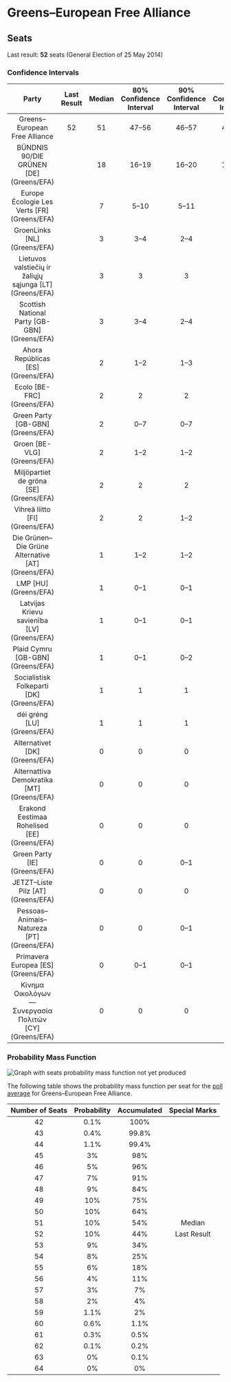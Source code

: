 # Greens–European Free Alliance

## Seats

Last result: **52** seats (General Election of 25 May 2014)

### Confidence Intervals

| Party | Last Result | Median | 80% Confidence Interval | 90% Confidence Interval | 95% Confidence Interval | 99% Confidence Interval |
|:-----:|:-----------:|:------:|:-----------------------:|:-----------------------:|:-----------------------:|:-----------------------:|
| Greens–European Free Alliance | 52 | 51 | 47–56 | 46–57 | 45–58 | 43–60 |
| BÜNDNIS 90/DIE GRÜNEN [DE] (Greens/EFA) | | 18 | 16–19 | 16–20 | 15–20 | 15–21 |
| Europe Écologie Les Verts [FR] (Greens/EFA) | | 7 | 5–10 | 5–11 | 5–11 | 4–11 |
| GroenLinks [NL] (Greens/EFA) | | 3 | 3–4 | 2–4 | 2–4 | 2–4 |
| Lietuvos valstiečių ir žaliųjų sąjunga [LT] (Greens/EFA) | | 3 | 3 | 3 | 3 | 2–4 |
| Scottish National Party [GB-GBN] (Greens/EFA) | | 3 | 3–4 | 2–4 | 2–4 | 2–5 |
| Ahora Repúblicas [ES] (Greens/EFA) | | 2 | 1–2 | 1–3 | 1–3 | 1–4 |
| Ecolo [BE-FRC] (Greens/EFA) | | 2 | 2 | 2 | 2–3 | 1–3 |
| Green Party [GB-GBN] (Greens/EFA) | | 2 | 0–7 | 0–7 | 0–7 | 0–7 |
| Groen [BE-VLG] (Greens/EFA) | | 2 | 1–2 | 1–2 | 1–2 | 1–2 |
| Miljöpartiet de gröna [SE] (Greens/EFA) | | 2 | 2 | 2 | 2 | 2 |
| Vihreä liitto [FI] (Greens/EFA) | | 2 | 2 | 1–2 | 1–2 | 1–2 |
| Die Grünen–Die Grüne Alternative [AT] (Greens/EFA) | | 1 | 1–2 | 1–2 | 1–2 | 1–2 |
| LMP [HU] (Greens/EFA) | | 1 | 0–1 | 0–1 | 0–1 | 0–1 |
| Latvijas Krievu savienība [LV] (Greens/EFA) | | 1 | 0–1 | 0–1 | 0–1 | 0–1 |
| Plaid Cymru [GB-GBN] (Greens/EFA) | | 1 | 0–1 | 0–2 | 0–2 | 0–2 |
| Socialistisk Folkeparti [DK] (Greens/EFA) | | 1 | 1 | 1 | 1 | 1–2 |
| déi gréng [LU] (Greens/EFA) | | 1 | 1 | 1 | 1 | 1 |
| Alternativet [DK] (Greens/EFA) | | 0 | 0 | 0 | 0 | 0 |
| Alternattiva Demokratika [MT] (Greens/EFA) | | 0 | 0 | 0 | 0 | 0 |
| Erakond Eestimaa Rohelised [EE] (Greens/EFA) | | 0 | 0 | 0 | 0 | 0 |
| Green Party [IE] (Greens/EFA) | | 0 | 0 | 0–1 | 0–1 | 0–1 |
| JETZT–Liste Pilz [AT] (Greens/EFA) | | 0 | 0 | 0 | 0 | 0 |
| Pessoas–Animais–Natureza [PT] (Greens/EFA) | | 0 | 0 | 0–1 | 0–1 | 0–1 |
| Primavera Europea [ES] (Greens/EFA) | | 0 | 0–1 | 0–1 | 0–1 | 0–1 |
| Κίνημα Οικολόγων—Συνεργασία Πολιτών [CY] (Greens/EFA) | | 0 | 0 | 0 | 0 | 0–1 |

### Probability Mass Function

![Graph with seats probability mass function not yet produced](average-2019-05-21-seats-pmf-greens–europeanfreealliance.png "Seats Probability Mass Function")

The following table shows the probability mass function per seat for the [poll average](average-2019-05-21.html) for Greens–European Free Alliance.

| Number of Seats | Probability | Accumulated | Special Marks |
|:---------------:|:-----------:|:-----------:|:-------------:|
| 42 | 0.1% | 100% |  |
| 43 | 0.4% | 99.8% |  |
| 44 | 1.1% | 99.4% |  |
| 45 | 3% | 98% |  |
| 46 | 5% | 96% |  |
| 47 | 7% | 91% |  |
| 48 | 9% | 84% |  |
| 49 | 10% | 75% |  |
| 50 | 10% | 64% |  |
| 51 | 10% | 54% | Median |
| 52 | 10% | 44% | Last Result |
| 53 | 9% | 34% |  |
| 54 | 8% | 25% |  |
| 55 | 6% | 18% |  |
| 56 | 4% | 11% |  |
| 57 | 3% | 7% |  |
| 58 | 2% | 4% |  |
| 59 | 1.1% | 2% |  |
| 60 | 0.6% | 1.1% |  |
| 61 | 0.3% | 0.5% |  |
| 62 | 0.1% | 0.2% |  |
| 63 | 0% | 0.1% |  |
| 64 | 0% | 0% |  |


